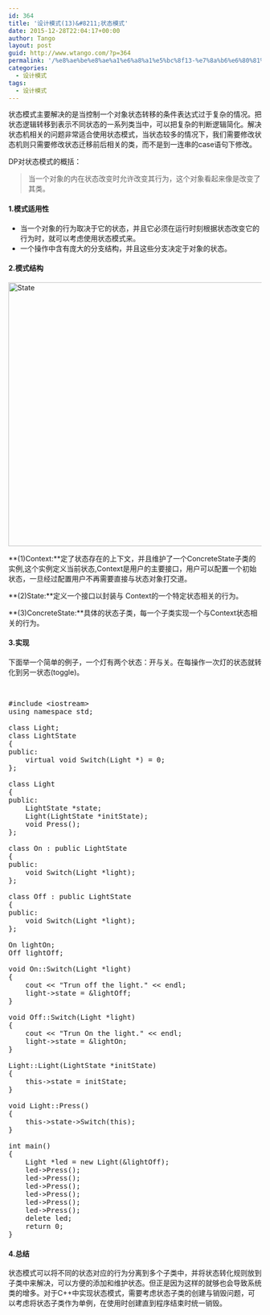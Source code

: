 ```yaml
---
id: 364
title: '设计模式(13)&#8211;状态模式'
date: 2015-12-28T22:04:17+00:00
author: Tango
layout: post
guid: http://www.wtango.com/?p=364
permalink: '/%e8%ae%be%e8%ae%a1%e6%a8%a1%e5%bc%8f13-%e7%8a%b6%e6%80%81%e6%a8%a1%e5%bc%8f/'
categories:
  - 设计模式
tags:
  - 设计模式
---
```

状态模式主要解决的是当控制一个对象状态转移的条件表达式过于复杂的情况。把状态逻辑转移到表示不同状态的一系列类当中，可以把复杂的判断逻辑简化。解决状态机相关的问题非常适合使用状态模式，当状态较多的情况下，我们需要修改状态机则只需要修改状态迁移前后相关的类，而不是到一连串的case语句下修改。
  
<!--more-->


  
DP对状态模式的概括：

> 当一个对象的内在状态改变时允许改变其行为，这个对象看起来像是改变了其类。

#### 1.模式适用性

  * 当一个对象的行为取决于它的状态，并且它必须在运行时刻根据状态改变它的行为时，就可以考虑使用状态模式来。
  * 一个操作中含有庞大的分支结构，并且这些分支决定于对象的状态。

#### 2.模式结构

<img class="aligncenter size-full wp-image-365" src="http://www.wtango.com/wp-content/uploads/2015/12/State.png" alt="State" width="842" height="525" srcset="http://www.wtango.com/wp-content/uploads/2015/12/State.png 842w, http://www.wtango.com/wp-content/uploads/2015/12/State-300x187.png 300w, http://www.wtango.com/wp-content/uploads/2015/12/State-768x479.png 768w" sizes="(max-width: 842px) 100vw, 842px" />

**(1)Context:**定了状态存在的上下文，并且维护了一个ConcreteState子类的实例,这个实例定义当前状态,Context是用户的主要接口，用户可以配置一个初始状态，一旦经过配置用户不再需要直接与状态对象打交道。

**(2)State:**定义一个接口以封装与 Context的一个特定状态相关的行为。

**(3)ConcreteState:**具体的状态子类，每一个子类实现一个与Context状态相关的行为。

#### 3.实现

下面举一个简单的例子，一个灯有两个状态：开与关。在每操作一次灯的状态就转化到另一状态(toggle)。

&nbsp;

<pre class="brush: cpp; title: ; notranslate" title="">#include &lt;iostream&gt;
using namespace std;

class Light;
class LightState
{
public:
	virtual void Switch(Light *) = 0;
};

class Light
{
public:
	LightState *state;
	Light(LightState *initState);
	void Press();
};

class On : public LightState
{
public:
	void Switch(Light *light);
};

class Off : public LightState
{
public:
	void Switch(Light *light);
};

On lightOn;
Off lightOff;

void On::Switch(Light *light)
{
	cout &lt;&lt; "Trun off the light." &lt;&lt; endl;
	light-&gt;state = &lightOff;
}

void Off::Switch(Light *light)
{
	cout &lt;&lt; "Trun On the light." &lt;&lt; endl;
	light-&gt;state = &lightOn;
}

Light::Light(LightState *initState)
{
	this-&gt;state = initState;
}

void Light::Press()
{
	this-&gt;state-&gt;Switch(this);
}

int main()
{
	Light *led = new Light(&lightOff);
	led-&gt;Press();
	led-&gt;Press();
	led-&gt;Press();
	led-&gt;Press();
	led-&gt;Press();
	led-&gt;Press();
	delete led;
	return 0;
}
</pre>

#### 4.总结

状态模式可以将不同的状态对应的行为分离到多个子类中，并将状态转化规则放到子类中来解决，可以方便的添加和维护状态。但正是因为这样的就够也会导致系统类的增多。对于C++中实现状态模式，需要考虑状态子类的创建与销毁问题，可以考虑将状态子类作为单例，在使用时创建直到程序结束时统一销毁。